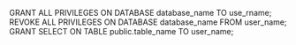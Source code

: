 GRANT ALL PRIVILEGES ON DATABASE database_name TO use_rname;
REVOKE ALL PRIVILEGES ON DATABASE database_name FROM user_name;
GRANT SELECT ON TABLE public.table_name TO user_name;

